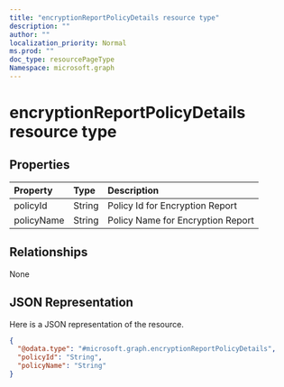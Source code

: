 ```yaml
---
title: "encryptionReportPolicyDetails resource type"
description: ""
author: ""
localization_priority: Normal
ms.prod: ""
doc_type: resourcePageType
Namespace: microsoft.graph
---
```



# encryptionReportPolicyDetails resource type



## Properties
|Property|Type|Description|
|:---|:---|:---|
|policyId|String|Policy Id for Encryption Report|
|policyName|String|Policy Name for Encryption Report|

## Relationships
None

## JSON Representation
Here is a JSON representation of the resource.
<!-- {
  "blockType": "resource",
  "@odata.type": "microsoft.graph.encryptionReportPolicyDetails"
}
-->
``` json
{
  "@odata.type": "#microsoft.graph.encryptionReportPolicyDetails",
  "policyId": "String",
  "policyName": "String"
}
```


